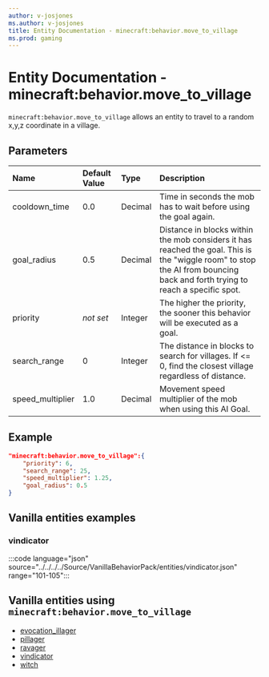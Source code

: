 ```yaml
---
author: v-josjones
ms.author: v-josjones
title: Entity Documentation - minecraft:behavior.move_to_village
ms.prod: gaming
---
```


# Entity Documentation - minecraft:behavior.move_to_village

`minecraft:behavior.move_to_village` allows an entity to travel to a random x,y,z coordinate in a village.

## Parameters

|Name |Default Value  |Type  |Description  |
|:----------|:----------|:----------|:----------|
|cooldown_time| 0.0| Decimal|  Time in seconds the mob has to wait before using the goal again. |
|goal_radius| 0.5|  Decimal| Distance in blocks within the mob considers it has reached the goal. This is the "wiggle room" to stop the AI from bouncing back and forth trying to reach a specific spot. |
|priority|*not set*|Integer|The higher the priority, the sooner this behavior will be executed as a goal.|
|search_range| 0| Integer| The distance in blocks to search for villages. If <= 0, find the closest village regardless of distance. |
|speed_multiplier| 1.0| Decimal| Movement speed multiplier of the mob when using this AI Goal. |

## Example

```json
"minecraft:behavior.move_to_village":{
    "priority": 6,
    "search_range": 25,
    "speed_multiplier": 1.25,
    "goal_radius": 0.5
}
```

## Vanilla entities examples

### vindicator

:::code language="json" source="../../../../Source/VanillaBehaviorPack/entities/vindicator.json" range="101-105":::

## Vanilla entities using `minecraft:behavior.move_to_village`

- [evocation_illager](../../../../Source/VanillaBehaviorPack_Snippets/entities/evocation_illager.md)
- [pillager](../../../../Source/VanillaBehaviorPack_Snippets/entities/pillager.md)
- [ravager](../../../../Source/VanillaBehaviorPack_Snippets/entities/ravager.md)
- [vindicator](../../../../Source/VanillaBehaviorPack_Snippets/entities/vindicator.md)
- [witch](../../../../Source/VanillaBehaviorPack_Snippets/entities/witch.md)
